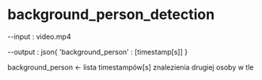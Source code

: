# background_person_detection

--input : video.mp4

--output : json{
    'background_person' : [timestamp[s]]
}

background_person <- lista timestampów[s] znalezienia drugiej osoby w tle